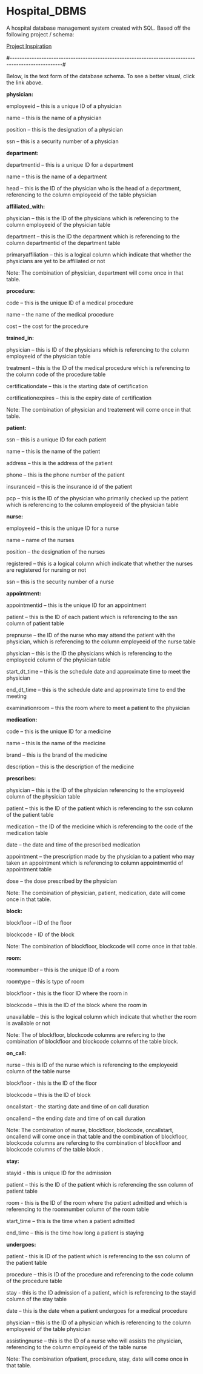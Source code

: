 # Hospital_DBMS
A hospital database management system created with SQL. Based off the following project / schema: 

[Project Inspiration](https://www.w3resource.com/sql-exercises/hospital-database-exercise/index.php)

#---------------------------------------------------------------------------------------------------#

Below, is the text form of the database schema. To see a better visual, click the link above.

**physician:**

employeeid – this is a unique ID of a physician

name – this is the name of a physician

position – this is the designation of a physician

ssn – this is a security number of a physician

**department:**

departmentid – this is a unique ID for a department

name – this is the name of a department

head – this is the ID of the physician who is the head of a department, referencing to the column employeeid of the table physician

**affiliated_with:**

physician – this is the ID of the physicians which is referencing to the column employeeid of the physician table

department – this is the ID the department which is referencing to the column departmentid of the department table

primaryaffiliation – this is a logical column which indicate that whether the physicians are yet to be affiliated or not

Note: The combination of physician, department will come once in that table.

**procedure:**

code – this is the unique ID of a medical procedure

name – the name of the medical procedure

cost – the cost for the procedure

**trained_in:**

physician – this is ID of the physicians which is referencing to the column employeeid of the physician table

treatment – this is the ID of the medical procedure which is referencing to the column code of the procedure table

certificationdate – this is the starting date of certification

certificationexpires – this is the expiry date of certification

Note: The combination of physician and treatement will come once in that table.

**patient:**

ssn – this is a unique ID for each patient

name – this is the name of the patient

address – this is the address of the patient

phone – this is the phone number of the patient

insuranceid – this is the insurance id of the patient

pcp – this is the ID of the physician who primarily checked up the patient which is referencing to the column employeeid of the physician table

**nurse:**

employeeid – this is the unique ID for a nurse

name – name of the nurses

position – the designation of the nurses

registered – this is a logical column which indicate that whether the nurses are registered for nursing or not

ssn – this is the security number of a nurse

**appointment:**

appointmentid – this is the unique ID for an appointment

patient – this is the ID of each patient which is referencing to the ssn column of patient table

prepnurse – the ID of the nurse who may attend the patient with the physician, which is referencing to the column employeeid of the nurse table

physician – this is the ID the physicians which is referencing to the employeeid column of the physician table

start_dt_time – this is the schedule date and approximate time to meet the physician

end_dt_time – this is the schedule date and approximate time to end the meeting

examinationroom – this the room where to meet a patient to the physician

**medication:**

code – this is the unique ID for a medicine

name – this is the name of the medicine

brand – this is the brand of the medicine

description – this is the description of the medicine

**prescribes:**

physician – this is the ID of the physician referencing to the employeeid column of the physician table

patient – this is the ID of the patient which is referencing to the ssn column of the patient table

medication – the ID of the medicine which is referencing to the code of the medication table

date – the date and time of the prescribed medication

appointment – the prescription made by the physician to a patient who may taken an appointment which is referencing to column appointmentid of appointment table

dose – the dose prescribed by the physician

Note: The combination of physician, patient, medication, date will come once in that table.

**block:**

blockfloor – ID of the floor

blockcode - ID of the block

Note: The combination of blockfloor, blockcode will come once in that table.

**room:**

roomnumber – this is the unique ID of a room

roomtype – this is type of room

blockfloor - this is the floor ID where the room in

blockcode – this is the ID of the block where the room in

unavailable – this is the logical column which indicate that whether the room is available or not

Note: The of blockfloor, blockcode columns are refercing to the combination of blockfloor and blockcode columns of the table block.

**on_call:**

nurse – this is ID of the nurse which is referencing to the employeeid column of the table nurse

blockfloor - this is the ID of the floor

blockcode – this is the ID of block

oncallstart - the starting date and time of on call duration

oncallend – the ending date and time of on call duration

Note: The combination of nurse, blockfloor, blockcode, oncallstart, oncallend will come once in that table and the combination of blockfloor, blockcode columns are refercing to the combination of blockfloor and blockcode columns of the table block .

**stay:**

stayid - this is unique ID for the admission

patient – this is the ID of the patient which is referencing the ssn column of patient table

room - this is the ID of the room where the patient admitted and which is referencing to the roomnumber column of the room table

start_time – this is the time when a patient admitted

end_time – this is the time how long a patient is staying

**undergoes:**

patient - this is ID of the patient which is referencing to the ssn column of the patient table

procedure – this is ID of the procedure and referencing to the code column of the procedure table

stay - this is the ID admission of a patient, which is referencing to the stayid column of the stay table

date – this is the date when a patient undergoes for a medical procedure

physician – this is the ID of a physician which is referencing to the column employeeid of the table physician

assistingnurse – this is the ID of a nurse who will assists the physician, referencing to the column employeeid of the table nurse

Note: The combination ofpatient, procedure, stay, date will come once in that table.
